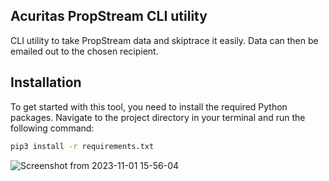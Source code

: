 ## Acuritas PropStream CLI utility
CLI utility to take PropStream data and skiptrace it easily. Data can then be emailed out to the chosen recipient.

## Installation

To get started with this tool, you need to install the required Python packages. Navigate to the project directory in your terminal and run the following command:

```sh
pip3 install -r requirements.txt
```

![Screenshot from 2023-11-01 15-56-04](https://github.com/dylduhamel/Acuritas-PropStream-Utility/assets/70403658/63b1e52d-b750-4f13-abd4-fe762ec359f7)
